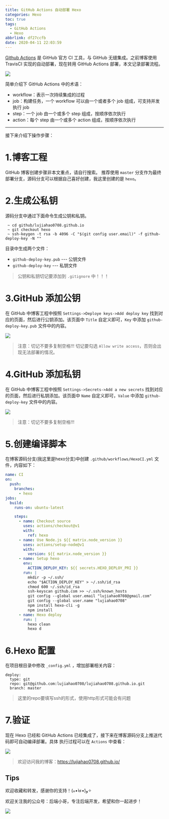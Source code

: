 ```yaml
---
title: GitHub Actions 自动部署 Hexo
categories: Hexo
toc: true
tags:
  - GitHub Actions
  - Hexo
abbrlink: df27ccfb
date: 2020-04-11 22:03:59
---
```


[Github Actions](https://github.com/features/actions) 是 GitHub 官方 CI 工具，与 GitHub 无缝集成。之前博客使用 TravisCI 实现的自动部署，现在转用 GitHub Actions 部署，本文记录部署流程。

<!-- more -->

![](https://raw.githubusercontent.com/lujiahao0708/PicRepo/master/blogPic/Hexo/GithHub%20Actions.png)

简单介绍下 GitHub Actions 中的术语：

- workflow：表示一次持续集成的过程
- job：构建任务，一个 workflow 可以由一个或者多个 job 组成，可支持并发执行 job
- step：一个 job 由一个或多个 step 组成，按顺序依次执行
- action：每个 step 由一个或多个 action 组成，按顺序依次执行

---
接下来介绍下操作步骤：

# 1.博客工程
GitHub 博客创建步骤非本文重点，请自行搜索。
推荐使用 `master` 分支作为最终部署分支，源码分支可以根据自己喜好创建，我这里创建的是 `hexo`。

# 2.生成公私钥
源码分支中通过下面命令生成公钥和私钥。
```
 ~ cd github/lujiahao0708.github.io 
 ~ git checkout hexo
 ~ ssh-keygen -t rsa -b 4096 -C "$(git config user.email)" -f github-deploy-key -N ""
```
目录中生成两个文件：
- `github-deploy-key.pub` --- 公钥文件
- `github-deploy-key` --- 私钥文件

> 公钥和私钥切记要添加到 `.gitignore` 中！！！

# 3.GitHub 添加公钥
在 GitHub 中博客工程中按照 `Settings->Deploye keys->Add deploy key` 找到对应的页面，然后进行公钥添加。该页面中 `Title` 自定义即可，`Key` 中添加 `github-deploy-key.pub` 文件中的内容。

![](https://raw.githubusercontent.com/lujiahao0708/PicRepo/master/blogPic/Hexo/GitHub%20Actions%20%E6%B7%BB%E5%8A%A0%E5%85%AC%E9%92%A5.png)

> 注意：切记不要多复制空格!!!
> 切记要勾选 `Allow write access`，否则会出现无法部署的情况。

# 4.GitHub 添加私钥
在 GitHub 中博客工程中按照 `Settings->Secrets->Add a new secrets` 找到对应的页面，然后进行私钥添加。该页面中 `Name` 自定义即可，`Value` 中添加 `github-deploy-key` 文件中的内容。

![](https://raw.githubusercontent.com/lujiahao0708/PicRepo/master/blogPic/Hexo/GitHub%20Actions%20%E6%B7%BB%E5%8A%A0%E7%A7%81%E9%92%A5.png)

> 注意：切记不要多复制空格!!!

# 5.创建编译脚本
在博客源码分支(我这里是hexo分支)中创建 `.github/workflows/HexoCI.yml` 文件，内容如下：
```yml
name: CI
on:
  push:
    branches:
      - hexo
jobs:
  build:
    runs-on: ubuntu-latest

    steps:
      - name: Checkout source
        uses: actions/checkout@v1
        with:
          ref: hexo
      - name: Use Node.js ${{ matrix.node_version }}
        uses: actions/setup-node@v1
        with:
          version: ${{ matrix.node_version }}
      - name: Setup hexo
        env:
          ACTION_DEPLOY_KEY: ${{ secrets.HEXO_DEPLOY_PRI }}
        run: |
          mkdir -p ~/.ssh/
          echo "$ACTION_DEPLOY_KEY" > ~/.ssh/id_rsa
          chmod 600 ~/.ssh/id_rsa
          ssh-keyscan github.com >> ~/.ssh/known_hosts
          git config --global user.email "lujiahao0708@gmail.com"
          git config --global user.name "lujiahao0708"
          npm install hexo-cli -g
          npm install
      - name: Hexo deploy
        run: |
          hexo clean
          hexo d
```

# 6.Hexo 配置
在项目根目录中修改 `_config.yml` ，增加部署相关内容：
```
deploy:
  type: git
  repo: git@github.com:lujiahao0708/lujiahao0708.github.io.git
  branch: master
```
> 这里的repo要填写ssh的形式，使用http形式可能会有问题

# 7.验证
现在 Hexo 已经和 GitHub Actions 已经集成了，接下来在博客源码分支上推送代码即可自动编译部署。具体
执行过程可以在 `Actions` 中查看：

![](https://raw.githubusercontent.com/lujiahao0708/PicRepo/master/blogPic/Hexo/GitHub%20Actions%20%E9%83%A8%E7%BD%B2%E7%BB%93%E6%9E%9C.png)


> 欢迎访问我的博客：https://lujiahao0708.github.io/

## Tips
欢迎收藏和转发，感谢你的支持！(๑•̀ㅂ•́)و✧ 

欢迎关注我的公众号：后端小哥，专注后端开发，希望和你一起进步！

![](https://raw.githubusercontent.com/lujiahao0708/PicRepo/master/%E5%85%AC%E4%BC%97%E5%8F%B7%E4%BA%8C%E7%BB%B4%E7%A0%81.jpg)
